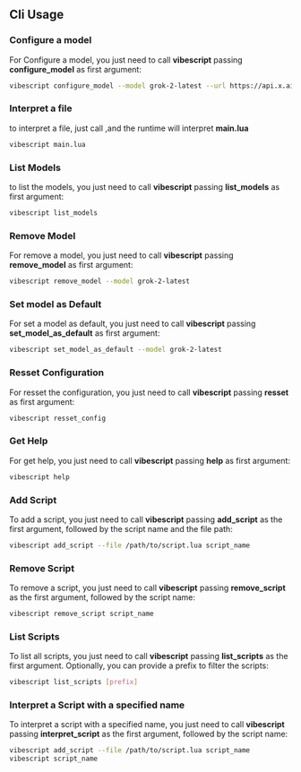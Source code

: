 ## Cli Usage

### Configure a model
For Configure a model, you just need to call **vibescript** passing **configure_model** as first argument:

```bash
vibescript configure_model --model grok-2-latest --url https://api.x.ai/v1/chat/completions   --key "your key"
```

### Interpret a file 
to interpret a file, just call ,and the runtime will interpret **main.lua**
```bash
vibescript main.lua
```


### List Models 
to list the models, you just need to call **vibescript** passing **list_models** as first argument:

```bash
vibescript list_models
```

### Remove Model

For remove a model, you just need to call **vibescript** passing **remove_model** as first argument:

```bash
vibescript remove_model --model grok-2-latest
```

### Set model as Default 
For set a model as default, you just need to call **vibescript** passing **set_model_as_default** as first argument:

```bash
vibescript set_model_as_default --model grok-2-latest
```
### Resset Configuration
For resset the configuration, you just need to call **vibescript** passing **resset** as first argument:

```bash
vibescript resset_config
```

### Get Help
For get help, you just need to call **vibescript** passing **help** as first argument:

```bash
vibescript help
```

### Add Script
To add a script, you just need to call **vibescript** passing **add_script** as the first argument, followed by the script name and the file path:

```bash
vibescript add_script --file /path/to/script.lua script_name
```

### Remove Script
To remove a script, you just need to call **vibescript** passing **remove_script** as the first argument, followed by the script name:

```bash
vibescript remove_script script_name
```

### List Scripts
To list all scripts, you just need to call **vibescript** passing **list_scripts** as the first argument. Optionally, you can provide a prefix to filter the scripts:

```bash
vibescript list_scripts [prefix]
```
### Interpret a Script with a specified name 
To interpret a script with a specified name, you just need to call **vibescript** passing **interpret_script** as the first argument, followed by the script name:

```bash
vibescript add_script --file /path/to/script.lua script_name
vibescript script_name
```